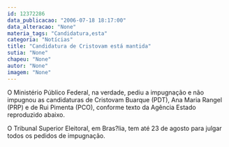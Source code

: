 ```yaml
---
id: 12372286
data_publicacao: "2006-07-18 18:17:00"
data_alteracao: "None"
materia_tags: "Candidatura,esta"
categoria: "Notícias"
title: "Candidatura de Cristovam está mantida"
sutia: "None"
chapeu: "None"
autor: "None"
imagem: "None"
---
```

<p><P>O Ministério Público Federal, na verdade, pediu a impugnação e não impugnou as candidaturas de Cristovam Buarque (PDT), Ana Maria Rangel (PRP) e de Rui Pimenta (PCO), conforme texto da Agência Estado reproduzido abaixo.</P></p>
<p><P>O Tribunal Superior Eleitoral, em Bras?lia, tem até 23 de agosto para julgar todos os pedidos de impugnação.</P> </p>
